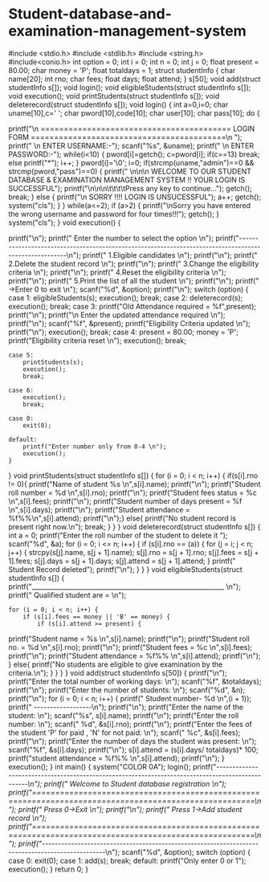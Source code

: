 # Student-database-and-examination-management-system

#include <stdio.h>
#include <stdlib.h>
#include <string.h>
#include<conio.h>
int option = 0;
int i = 0;
int n = 0;
int j = 0;
float present = 80.00;
char money = 'P';
float totaldays = 1;
struct studentInfo {
	char name[20];
	int rno;
	char fees;
	float days;
	float attend;
} s[50];
void add(struct studentInfo s[]);
void login();
void eligibleStudents(struct studentInfo s[]);
void execution();
void printStudents(struct studentInfo s[]);
void deleterecord(struct studentInfo s[]);
void login()
{
	int a=0,i=0;
    char uname[10],c=' ';
    char pword[10],code[10];
    char user[10];
    char pass[10];
    do
{

printf("\n  =========================================  LOGIN FORM  ==========================================\n  ");
printf(" \n                                  ENTER USERNAME:-");
scanf("%s", &uname);
printf(" \n                                  ENTER PASSWORD:-");
	while(i<10)
	{
	    pword[i]=getch();
	    c=pword[i];
	    if(c==13) break;
	    else printf("*");
	    i++;
	}
	pword[i]='\0';
	i=0;
		if(strcmp(uname,"admin")==0 && strcmp(pword,"pass")==0)
	{
	printf("  \n\n\n       WELCOME TO OUR  STUDENT DATABASE & EXAMINATION MANAGEMENT SYSTEM !! YOUR LOGIN IS SUCCESSFUL");
	printf("\n\n\n\t\t\t\tPress any key to continue...");
	getch();
	break;
	}
	else
	{
		printf("\n        SORRY !!!!  LOGIN IS UNSUCESSFUL");
		a++;
        getch();
		system("cls");
	}
}
	while(a<=2);
	if (a>2)
	{
printf("\nSorry you have entered the wrong username and password for four times!!!");
getch();
}
		system("cls");
}
void execution()
{

printf("\n");
printf("                Enter the number to select the option \n");
printf("------------------------------------------------------------------------------------------------------\n");
printf("                       1.Eligible candidates \n");
printf("\n");
printf("                       2.Delete the student record \n");
printf("\n");
printf("                       3.Change the eligibility criteria \n");
printf("\n");
printf("                       4.Reset the eligibility criteria \n");
printf("\n");
printf("                       5.Print the list of all the student \n");
printf("\n");
printf("                                 ->Enter 0 to exit \n");
scanf("%d", &option);
printf("\n");
	switch (option) {
	case 1:
		eligibleStudents(s);
		execution();
		break;
case 2:
		deleterecord(s);
		execution();
		break;
case 3:
printf("Old Attendance required = %f",present);
printf("\n");
printf("\n Enter the updated attendance required \n");
printf("\n");
scanf("%f", &present);
printf("Eligibility Criteria updated \n");
printf("\n");
execution();
break;
case 4:
		present = 80.00;
		money = 'P';
		printf("Eligibility criteria reset \n");
		execution();
		break;

	case 5:
		printStudents(s);
		execution();
		break;

	case 6:
		execution();
		break;

	case 0:
		exit(0);

	default:
		printf("Enter number only from 0-4 \n");
		execution();
	}
}
void printStudents(struct studentInfo s[])
{
	for (i = 0; i < n; i++)
{
      if(s[i].rno != 0){
printf("Name of student %s \n",s[i].name);
printf("\n");
printf("Student roll number = %d \n",s[i].rno);
printf("\n");
printf("Student fees status = %c \n",s[i].fees);
printf("\n");
printf("Student number of days present = %f \n",s[i].days);
printf("\n");
printf("Student attendance = %f%%\n",s[i].attend);
printf("\n");}
else{
    printf("No student record is present right now.\n");
    break;
}
}
}
void deleterecord(struct studentInfo s[])
{
	int a = 0;
	printf("Enter the roll number of the student to delete it ");
	scanf("%d", &a);
	for (i = 0; i <= n; i++) {
		if (s[i].rno == (a)) {
			for (j = i; j < n; j++) {
				strcpy(s[j].name, s[j + 1].name);
				s[j].rno = s[j + 1].rno;
				s[j].fees = s[j + 1].fees;
				s[j].days = s[j + 1].days;
				s[j].attend = s[j + 1].attend;
			}
printf("                            Student Record deleted");
printf("\n");
		}
	}
}
void eligibleStudents(struct studentInfo s[])
{
	printf("____________________________________________________________ \n");
	printf("                       Qualified student are = \n");

	for (i = 0; i < n; i++) {
		if (s[i].fees == money || 'B' == money) {
			if (s[i].attend >= present) {
printf("Student name = %s \n",s[i].name);
printf("\n");
printf("Student roll no. = %d \n",s[i].rno);
printf("\n");
printf("Student fees = %c \n",s[i].fees);
printf("\n");
printf("Student attendance = %f%% \n",s[i].attend);
printf("\n");
			}
			else{
                printf("No students are eligible to give examination by the criteria.\n");
			}
		}
	}
}
void add(struct studentInfo s[50])
{
printf("\n");
printf("Enter the total number of working days: \n");
scanf("%f", &totaldays);
printf("\n");
printf("Enter the number of students: \n");
scanf("%d", &n);
printf("\n");
for (i = 0; i < n; i++)
{
printf("        Student number- %d \n",(i + 1));
printf("        ------------------\n");
printf("\n");
printf("Enter the name of the student: \n");
scanf("%s", s[i].name);
printf("\n");
printf("Enter the roll number: \n");
scanf(" %d", &s[i].rno);
printf("\n");
printf("Enter the fees of the student 'P' for paid , 'N' for not paid: \n");
scanf(" %c", &s[i].fees);
printf("\n");
printf("Enter the number of days the student was present: \n");
scanf("%f", &s[i].days);
printf("\n");
s[i].attend = (s[i].days/ totaldays)* 100;
printf("student attendance = %f%% \n",s[i].attend);
printf("\n");
	}
	execution();
}
int main()
{
    system("COLOR 0A");
    login();
    printf("------------*---------------*--------------*------------------------*---------------*-----------------\n");
	printf("                          Welcome to Student database registration \n");
	printf("======================================================================================================\n");
    printf("                               Press 0->Exit \n");
    printf("\n");
	printf("                               Press 1->Add student record \n");
	printf("======================================================================================================\n");
printf("------------*---------------*--------------*------------------------*---------------*-----------------\n");
scanf("%d", &option);
	switch (option) {
case 0:
		exit(0);
case 1:
		add(s);
		break;
default:
		printf("Only enter 0 or 1");
		execution();
	}
	return 0;
}
